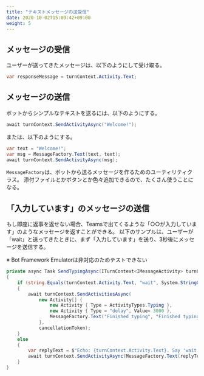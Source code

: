 ```yaml
---
title: "テキストメッセージの送受信"
date: 2020-10-02T15:09:42+09:00
weight: 5
---
```


## メッセージの受信
ユーザーが送ってきたメッセージは、以下のようにして受け取る。

```csharp
var responseMessage = turnContext.Activity.Text;
```

## メッセージの送信
ボットからシンプルなテキストを送るには、以下のようにする。

```csharp
await turnContext.SendActivityAsync("Welcome!");
```

または、以下のようにする。

```csharp
var text = "Welcome!";
var msg = MessageFactory.Text(text, text);
await turnContext.SendActivityAsync(msg);
```

`MessageFactory`は、ボットから送るメッセージを作るためのユーティリティクラス。
添付ファイルとかボタンとか色々追加できるので、たくさん使うことになる。

## 「入力しています」のメッセージの送信
もし即座に返事を返せない場合、Teamsで出てくるような「○○が入力しています」のようなメッセージを返すことができる。
以下のサンプルは、ユーザーが「wait」と送ってきたときに、まず「入力しています」を送り、3秒後にメッセージを送信する。

※ Bot Framework Emulatorは非対応のためテストできない

```csharp
private async Task SendTypingAsync(ITurnContext<IMessageActivity> turnContext, CancellationToken cancellationToken)
{
    if (string.Equals(turnContext.Activity.Text, "wait", System.StringComparison.InvariantCultureIgnoreCase))
    {
        await turnContext.SendActivitiesAsync(
            new Activity[] {
                new Activity { Type = ActivityTypes.Typing },
                new Activity { Type = "delay", Value= 3000 },
                MessageFactory.Text("Finished typing", "Finished typing"),
            },
            cancellationToken);
    }
    else
    {
        var replyText = $"Echo: {turnContext.Activity.Text}. Say 'wait' to watch me type.";
        await turnContext.SendActivityAsync(MessageFactory.Text(replyText, replyText), cancellationToken);
    }
}
```
